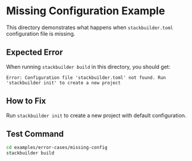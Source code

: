 # Missing Configuration Example

This directory demonstrates what happens when `stackbuilder.toml` configuration file is missing.

## Expected Error

When running `stackbuilder build` in this directory, you should get:

```log
Error: Configuration file 'stackbuilder.toml' not found. Run 'stackbuilder init' to create a new project
```

## How to Fix

Run `stackbuilder init` to create a new project with default configuration.

## Test Command

```bash
cd examples/error-cases/missing-config
stackbuilder build
